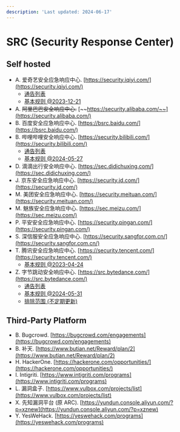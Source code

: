 ```yaml
---
description: 'Last updated: 2024-06-17'
---
```


# SRC (Security Response Center)

## Self hosted

* A. 爱奇艺安全应急响应中心. [https://security.iqiyi.com/](https://security.iqiyi.com/)
  * [通告列表](https://security.iqiyi.com/#notices)
  * [基本规则 @2023-12-21](https://security.iqiyi.com/#noticedetail/183)
* A. ~~阿里巴巴安全响应中心.~~ [~~https://security.alibaba.com/~~](https://security.alibaba.com/)
* B. 百度安全应急响应中心. [https://bsrc.baidu.com/](https://bsrc.baidu.com/)
* B. 哔哩哔哩安全响应中心. [https://security.bilibili.com/](https://security.bilibili.com/)
  * [通告列表](https://security.bilibili.com/announcement/?price=0)
  * [基本规则 @2024-05-27](https://security.bilibili.com/announcement/19/)
* D. 滴滴出行安全响应中心. [https://sec.didichuxing.com/](https://sec.didichuxing.com/)
* J. 京东安全应急响应中心. [https://security.jd.com/](https://security.jd.com/)
* M. 美团安全应急响应中心. [https://security.meituan.com/](https://security.meituan.com/)
* M. 魅族安全应急响应中心. [https://sec.meizu.com/](https://sec.meizu.com/)
* P. 平安安全应急响应中心. [https://security.pingan.com/](https://security.pingan.com/)
* S. 深信服安全应急响应中心. [https://security.sangfor.com.cn/](https://security.sangfor.com.cn/)
* T. 腾讯安全应急响应中心. [https://security.tencent.com/](https://security.tencent.com/)
  * [基本规则 @2023-04-24](https://security.tencent.com/uploadimg\_dir/other/TSRC.pdf?v=3.2)
* Z. 字节跳动安全响应中心. [https://src.bytedance.com/](https://src.bytedance.com/)
  * [通告列表](https://src.bytedance.com/announcement)
  * [基本规则 @2024-05-31](https://q2a1fk6o03.feishu.cn/docx/WPOHdeVdLoJgPfx25VmcfVJxnde)
  * [排除范围  (不定期更新)](https://q2a1fk6o03.feishu.cn/docx/A0LWdFJnook5FfxFV8FceiKDn2c)

## Third-Party Platform

* B. Bugcrowd. [https://bugcrowd.com/engagements](https://bugcrowd.com/engagements)
* B. 补天. [https://www.butian.net/Reward/plan/2](https://www.butian.net/Reward/plan/2)
* H. HackerOne. [https://hackerone.com/opportunities/](https://hackerone.com/opportunities/)
* I. Intigriti. [https://www.intigriti.com/programs](https://www.intigriti.com/programs)
* L. 漏洞盒子. [https://www.vulbox.com/projects/list](https://www.vulbox.com/projects/list)
* X. 先知漏洞平台 (原 ARC). [https://yundun.console.aliyun.com/?p=xznew](https://yundun.console.aliyun.com/?p=xznew)
* Y. YesWeHack. [https://yeswehack.com/programs](https://yeswehack.com/programs)

